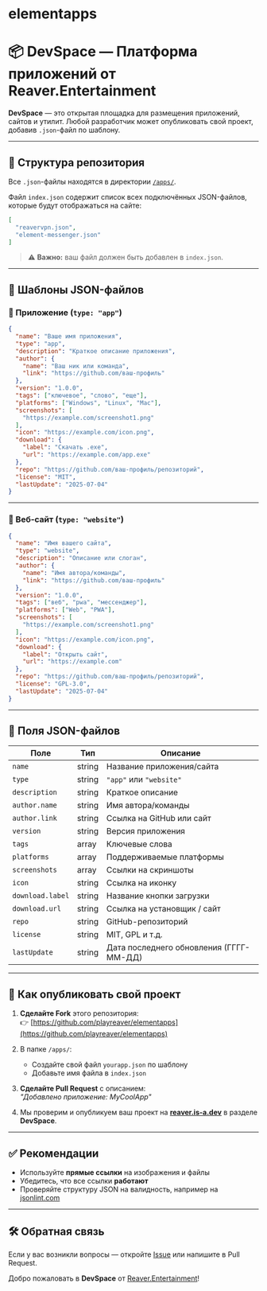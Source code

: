 # elementapps


# 📦 DevSpace — Платформа приложений от Reaver.Entertainment

**DevSpace** — это открытая площадка для размещения приложений, сайтов и утилит. Любой разработчик может опубликовать свой проект, добавив `.json`-файл по шаблону.

---

## 📁 Структура репозитория

Все `.json`-файлы находятся в директории [`/apps/`](./apps/).

Файл `index.json` содержит список всех подключённых JSON-файлов, которые будут отображаться на сайте:

```json
[
  "reavervpn.json",
  "element-messenger.json"
]
```

> ⚠️ **Важно:** ваш файл должен быть добавлен в `index.json`.

---

## 📄 Шаблоны JSON-файлов

### 🔹 Приложение (`type: "app"`)

```json
{
  "name": "Ваше имя приложения",
  "type": "app",
  "description": "Краткое описание приложения",
  "author": {
    "name": "Ваш ник или команда",
    "link": "https://github.com/ваш-профиль"
  },
  "version": "1.0.0",
  "tags": ["ключевое", "слово", "еще"],
  "platforms": ["Windows", "Linux", "Mac"],
  "screenshots": [
    "https://example.com/screenshot1.png"
  ],
  "icon": "https://example.com/icon.png",
  "download": {
    "label": "Скачать .exe",
    "url": "https://example.com/app.exe"
  },
  "repo": "https://github.com/ваш-профиль/репозиторий",
  "license": "MIT",
  "lastUpdate": "2025-07-04"
}
```

---

### 🔹 Веб-сайт (`type: "website"`)

```json
{
  "name": "Имя вашего сайта",
  "type": "website",
  "description": "Описание или слоган",
  "author": {
    "name": "Имя автора/команды",
    "link": "https://github.com/ваш-профиль"
  },
  "version": "1.0.0",
  "tags": ["веб", "pwa", "мессенджер"],
  "platforms": ["Web", "PWA"],
  "screenshots": [
    "https://example.com/screenshot1.png"
  ],
  "icon": "https://example.com/icon.png",
  "download": {
    "label": "Открыть сайт",
    "url": "https://example.com"
  },
  "repo": "https://github.com/ваш-профиль/репозиторий",
  "license": "GPL-3.0",
  "lastUpdate": "2025-07-04"
}
```

---

## 🧾 Поля JSON-файлов

| Поле             | Тип     | Описание                                |
|------------------|----------|------------------------------------------|
| `name`           | string   | Название приложения/сайта               |
| `type`           | string   | `"app"` или `"website"`                 |
| `description`    | string   | Краткое описание                        |
| `author.name`    | string   | Имя автора/команды                      |
| `author.link`    | string   | Ссылка на GitHub или сайт               |
| `version`        | string   | Версия приложения                       |
| `tags`           | array    | Ключевые слова                          |
| `platforms`      | array    | Поддерживаемые платформы                |
| `screenshots`    | array    | Ссылки на скриншоты                     |
| `icon`           | string   | Ссылка на иконку                        |
| `download.label` | string   | Название кнопки загрузки                |
| `download.url`   | string   | Ссылка на установщик / сайт             |
| `repo`           | string   | GitHub-репозиторий                      |
| `license`        | string   | MIT, GPL и т.д.                         |
| `lastUpdate`     | string   | Дата последнего обновления (ГГГГ-ММ-ДД) |

---

## 🚀 Как опубликовать свой проект

1. **Сделайте Fork** этого репозитория:  
   👉 [https://github.com/playreaver/elementapps](https://github.com/playreaver/elementapps)

2. В папке `/apps/`:
   - Создайте свой файл `yourapp.json` по шаблону
   - Добавьте имя файла в `index.json`

3. **Сделайте Pull Request** с описанием:  
   _"Добавлено приложение: MyCoolApp"_

4. Мы проверим и опубликуем ваш проект на [**reaver.is-a.dev**](https://reaver.is-a.dev) в разделе **DevSpace**.

---

## ✅ Рекомендации

- Используйте **прямые ссылки** на изображения и файлы
- Убедитесь, что все ссылки **работают**
- Проверяйте структуру JSON на валидность, например на [jsonlint.com](https://jsonlint.com)

---

## 🛠 Обратная связь

Если у вас возникли вопросы — откройте [Issue](https://github.com/playreaver/elementapps/issues) или напишите в Pull Request.

Добро пожаловать в **DevSpace** от [Reaver.Entertainment](https://reaver.is-a.dev)!
